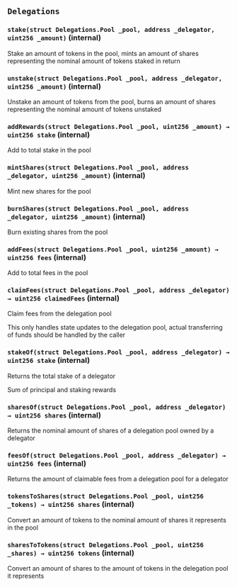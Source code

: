 ## `Delegations`






### `stake(struct Delegations.Pool _pool, address _delegator, uint256 _amount)` (internal)

Stake an amount of tokens in the pool, mints an amount of shares representing the nominal amount of tokens staked in return




### `unstake(struct Delegations.Pool _pool, address _delegator, uint256 _amount)` (internal)

Unstake an amount of tokens from the pool, burns an amount of shares representing the nominal amount of tokens unstaked




### `addRewards(struct Delegations.Pool _pool, uint256 _amount) → uint256 stake` (internal)

Add to total stake in the pool




### `mintShares(struct Delegations.Pool _pool, address _delegator, uint256 _amount)` (internal)

Mint new shares for the pool




### `burnShares(struct Delegations.Pool _pool, address _delegator, uint256 _amount)` (internal)

Burn existing shares from the pool




### `addFees(struct Delegations.Pool _pool, uint256 _amount) → uint256 fees` (internal)

Add to total fees in the pool




### `claimFees(struct Delegations.Pool _pool, address _delegator) → uint256 claimedFees` (internal)

Claim fees from the delegation pool


This only handles state updates to the delegation pool, actual transferring of funds should be handled by the caller


### `stakeOf(struct Delegations.Pool _pool, address _delegator) → uint256 stake` (internal)

Returns the total stake of a delegator


Sum of principal and staking rewards


### `sharesOf(struct Delegations.Pool _pool, address _delegator) → uint256 shares` (internal)

Returns the nominal amount of shares of a delegation pool owned by a delegator




### `feesOf(struct Delegations.Pool _pool, address _delegator) → uint256 fees` (internal)

Returns the amount of claimable fees from a delegation pool for a delegator




### `tokensToShares(struct Delegations.Pool _pool, uint256 _tokens) → uint256 shares` (internal)

Convert an amount of tokens to the nominal amount of shares it represents in the pool




### `sharesToTokens(struct Delegations.Pool _pool, uint256 _shares) → uint256 tokens` (internal)

Convert an amount of shares to the amount of tokens in the delegation pool it represents





